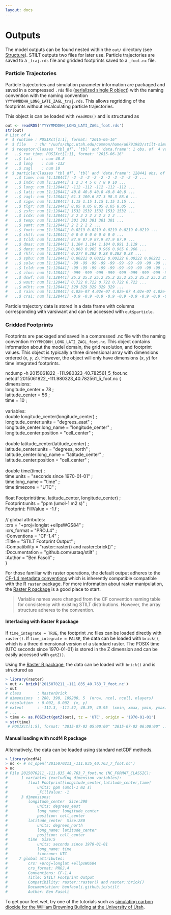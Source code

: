 ```yaml
---
layout: docs
---
```


# Outputs

The model outputs can be found nested within the `out/` directory (see [Structure]({{"/docs/structure.html"|relative_url}})). STILT outputs two files for later use. Particle trajectories are saved to a `_traj.rds` file and gridded footprints saved to a `_foot.nc` file.

### Particle Trajectories

Particle trajectories and simulation parameter information are packaged and saved in a compressed `.rds` file ([serialized single R object](https://stat.ethz.ch/R-manual/R-devel/library/base/html/readRDS.html)) with the naming convention with the naming convention `YYYYMMDDHH_LONG_LATI_ZAGL_traj.rds`. This allows regridding of the footprints without recalculating particle trajectories.

This object is can be loaded with `readRDS()` and is structured as

```r
out <- readRDS('YYYYMMDDHH_LONG_LATI_ZAGL_foot.rds')
str(out)
# List of 4
#  $ runtime : POSIXct[1:1], format: "2015-06-16"
#  $ file    : chr "/uufs/chpc.utah.edu/common/home/u0791983/stilt-sims/test/out/2015061600_-111.847672_40.766189_10/2015061600_-111.847672_40.7661"| __truncated__
#  $ receptor:Classes ‘tbl_df’, ‘tbl’ and 'data.frame':	1 obs. of  4 variables:
#   ..$ run_time: POSIXct[1:1], format: "2015-06-16"
#   ..$ lati    : num 40.8
#   ..$ long    : num -112
#   ..$ zagl    : num 10
#  $ particle:Classes ‘tbl_df’, ‘tbl’ and 'data.frame':	128441 obs. of  26 variables:
#   ..$ time: num [1:128441] -2 -2 -2 -2 -2 -2 -2 -2 -2 -2 ...
#   ..$ indx: num [1:128441] 1 2 3 4 5 6 7 8 9 10 ...
#   ..$ long: num [1:128441] -112 -112 -112 -112 -112 ...
#   ..$ lati: num [1:128441] 40.8 40.8 40.8 40.8 40.8 ...
#   ..$ zagl: num [1:128441] 61.3 100.6 87.3 98.3 88.6 ...
#   ..$ sigw: num [1:128441] 1.15 1.15 1.15 1.15 1.15 ...
#   ..$ tlgr: num [1:128441] 8.05 8.05 8.05 8.05 8.05 ...
#   ..$ zsfc: num [1:128441] 1532 1532 1532 1532 1532 ...
#   ..$ icdx: num [1:128441] 2 2 2 2 2 2 2 2 2 2 ...
#   ..$ temp: num [1:128441] 301 301 301 301 301 ...
#   ..$ samt: num [1:128441] 2 2 2 2 2 ...
#   ..$ foot: num [1:128441] 0.0219 0.0219 0.0219 0.0219 0.0219 ...
#   ..$ shtf: num [1:128441] 0 0 0 0 0 0 0 0 0 0 ...
#   ..$ tcld: num [1:128441] 87.9 87.9 87.9 87.9 87.9 ...
#   ..$ dmas: num [1:128441] 1.104 1.104 1.104 0.991 1.119 ...
#   ..$ dens: num [1:128441] 0.968 0.965 0.966 0.965 0.966 ...
#   ..$ rhfr: num [1:128441] 0.277 0.282 0.28 0.282 0.28 ...
#   ..$ sphu: num [1:128441] 0.00222 0.00222 0.00222 0.00222 0.00222 ...
#   ..$ solw: num [1:128441] -99 -99 -99 -99 -99 -99 -99 -99 -99 -99 ...
#   ..$ lcld: num [1:128441] -99 -99 -99 -99 -99 -99 -99 -99 -99 -99 ...
#   ..$ zloc: num [1:128441] -999 -999 -999 -999 -999 -999 -999 -999 -999 -999 ...
#   ..$ dswf: num [1:128441] 25.2 25.2 25.2 25.2 25.2 25.2 25.2 25.2 25.2 25.2 ...
#   ..$ wout: num [1:128441] 0.722 0.722 0.722 0.722 0.722 ...
#   ..$ mlht: num [1:128441] 329 329 329 329 329 ...
#   ..$ rain: num [1:128441] 4.02e-07 4.02e-07 4.02e-07 4.02e-07 4.02e-07 ...
#   ..$ crai: num [1:128441] -0.9 -0.9 -0.9 -0.9 -0.9 -0.9 -0.9 -0.9 -0.9 -0.9 ...
```

Particle trajectory data is stored in a data frame with columns corresponding with varsiwant and can be accessed with `out$particle`.

### Gridded Footprints

Footprints are packaged and saved in a compressed .nc file with the naming convention `YYYYMMDDHH_LONG_LATI_ZAGL_foot.nc`. This object contains information about the model domain, the grid resolution, and footprint values. This object is typically a three dimensional array with dimensions ordered (*x*, *y*, *z*). However, the object will only have dimensions (*x*, *y*) for time integrated footprints.

<div class="terminal">
  <div class="terminal-osx-button"></div>
  <div class="terminal-osx-button"></div>
  <div class="terminal-osx-button"></div>
  <div class="terminal-command">
    ncdump -h 2015061822_-111.980323_40.782561_5_foot.nc
  </div>
  <div class="terminal-return">
    netcdf 2015061822_-111.980323_40.782561_5_foot.nc {<br>
    dimensions:<br>
    	longitude_center = 78 ;<br>
    	latitude_center = 56 ;<br>
    	time = 10 ;<br>
      <br>
    variables:<br>
    	double longitude_center(longitude_center) ;<br>
    		longitude_center:units = "degrees_east" ;<br>
    		longitude_center:long_name = "longitude_center" ;<br>
    		longitude_center:position = "cell_center" ;<br>
        <br>
    	double latitude_center(latitude_center) ;<br>
    		latitude_center:units = "degrees_north" ;<br>
    		latitude_center:long_name = "latitude_center" ;<br>
    		latitude_center:position = "cell_center" ;<br>
        <br>
    	double time(time) ;<br>
    		time:units = "seconds since 1970-01-01" ;<br>
    		time:long_name = "time" ;<br>
    		time:timezone = "UTC" ;<br>
        <br>
    	float Footprint(time, latitude_center, longitude_center) ;<br>
    		Footprint:units = "ppm (umol-1 m2 s)" ;<br>
    		Footprint: FillValue = -1.f ;<br>
        <br>
        // global attributes:<br>
    		:crs = "+proj=longlat +ellpsWGS84" ;<br>
    		:crs_format = "PROJ.4" ;<br>
    		:Conventions = "CF-1.4" ;<br>
    		:Title = "STILT Footprint Output" ;<br>
    		:Compatibility = "raster::raster() and raster::brick()" ;<br>
    		:Documentation = "github.com/uataq/stilt" ;<br>
    		:Author = "Ben Fasoli" ;<br>
    }
  </div>
</div>

For those familiar with raster operations, the default output adheres to the [CF-1.4 metadata conventions](http://cfconventions.org/) which is inherently compatible compatible with the R `raster` package. For more information about raster manipulation, the [Raster R package](https://geoscripting-wur.github.io/IntroToRaster/) is a good place to start.

> Variable names were changed from the CF convention naming table for consistency with existing STILT distributions. However, the array structure adheres to the convention.

#### Interfacing with Raster R package
If `time_integrate = TRUE`, the footprint .nc files can be loaded directly with `raster()`. If `time_integrate = FALSE`, the data can be loaded with `brick()`, which is a three dimensional version of a standard raster. The POSIX time (UTC seconds since 1970-01-01) is stored in the Z dimension and can be easily accessed with `getZ()`.

Using the [Raster R package](https://geoscripting-wur.github.io/IntroToRaster/), the data can be loaded with `brick()` and is structured as

```r
> library(raster)
> out <- brick('2015070211_-111.835_40.763_7_foot.nc')
> out
# class       : RasterBrick
# dimensions  : 280, 390, 109200, 5  (nrow, ncol, ncell, nlayers)
# resolution  : 0.002, 0.002  (x, y)
# extent      : -112.3, -111.52, 40.39, 40.95  (xmin, xmax, ymin, ymax)
# ...
> time <- as.POSIXct(getZ(out), tz = 'UTC', origin = '1970-01-01')
> str(time)
 # POSIXct[1:5], format: "2015-07-02 05:00:00" "2015-07-02 06:00:00" ...
```

#### Manual loading with ncdf4 R package

Alternatively, the data can be loaded using standard netCDF methods.

```r
> library(ncdf4)
> nc <- # nc_open('2015070211_-111.835_40.763_7_foot.nc')
> nc
# File 2015070211_-111.835_40.763_7_foot.nc (NC_FORMAT_CLASSIC):
#      1 variables (excluding dimension variables):
#         float Footprint[longitude_center,latitude_center,time]   
#             units: ppm (umol-1 m2 s)
#             _FillValue: -1
#      3 dimensions:
#         longitude_center  Size:390
#             units: degrees_east
#             long_name: longitude_center
#             position: cell_center
#         latitude_center  Size:280
#             units: degrees_north
#             long_name: latitude_center
#             position: cell_center
#         time  Size:5
#             units: seconds since 1970-01-01
#             long_name: time
#             timezone: UTC
#     7 global attributes:
#         crs: +proj=longlat +ellpsWGS84
#         crs_format: PROJ.4
#         Conventions: CF-1.4
#         Title: STILT Footprint Output
#         Compatibility: raster::raster() and raster::brick()
#         Documentation: benfasoli.github.io/stilt
#         Author: Ben Fasoli
```

To get your feet wet, try one of the tutorials such as [simulating carbon dioxide for the William Browning Building at the University of Utah](https://github.com/uataq/stilt-tutorials/tree/master/01-wbb).
